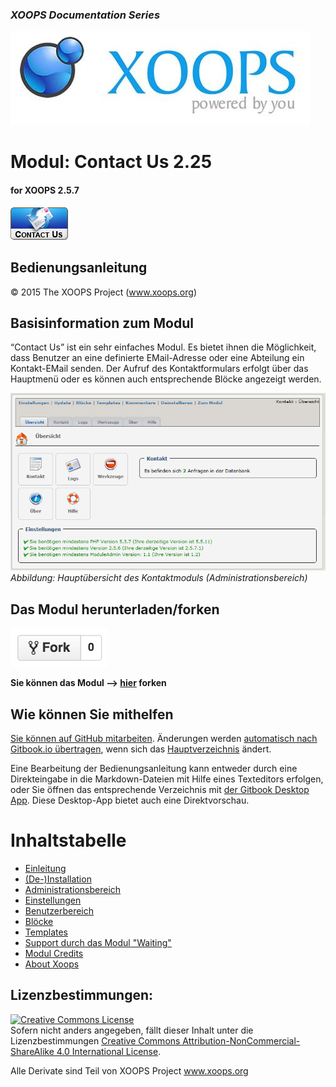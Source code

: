 ### _XOOPS Documentation Series_
![logoXoops.jpg](assets/logoXoops.jpg)

# Modul: Contact Us  2.25
#### for XOOPS 2.5.7
      
![logoModule.png](assets/logoModule.png)
 
## Bedienungsanleitung
  
© 2015 The XOOPS Project (www.xoops.org)    
  

## Basisinformation zum Modul 
 
“Contact Us” ist ein sehr einfaches Modul. Es bietet ihnen die Möglichkeit, dass Benutzer an eine definierte EMail-Adresse oder eine Abteilung ein Kontakt-EMail senden.
Der Aufruf des Kontaktformulars erfolgt über das Hauptmenü oder es können auch entsprechende Blöcke angezeigt werden.
 
![Dashboard](assets/0_dashboard.PNG)
*Abbildung: Hauptübersicht des Kontaktmoduls (Administrationsbereich)*

## Das Modul herunterladen/forken 
![](assets/forkit.PNG) 

**Sie können das Modul --> [hier](https://github.com/XoopsModules25x/contact) forken** 

## Wie können Sie mithelfen

[Sie können auf GitHub mitarbeiten](https://github.com/XoopsDocs/contact-tutorial). Änderungen werden [automatisch nach Gitbook.io übertragen](https://www.gitbook.com/book/xoops/contact-tutorial/activity), wenn sich das [Hauptverzeichnis](https://github.com/XoopsDocs/contact-tutorial) ändert.

Eine Bearbeitung der Bedienungsanleitung kann entweder durch eine Direkteingabe in die Markdown-Dateien mit Hilfe eines Texteditors erfolgen, oder Sie öffnen das entsprechende Verzeichnis mit [der Gitbook Desktop App](https://github.com/GitbookIO/editor/blob/master/README.md). Diese Desktop-App bietet auch eine Direktvorschau.

# Inhaltstabelle

* [Einleitung](README.md)
* [(De-)Installation](book/1install.md)
* [Administrationsbereich](book/2administration.md)
* [Einstellungen](book/3preferences.md)
* [Benutzerbereich](book/5userside.md)
* [Blöcke](book/6blocks.md)
* [Templates](book/7templates.md)
* [Support durch das Modul "Waiting"](book/8waiting.md)
* [Modul Credits](book/9credits.md)
* [About Xoops](book/10aboutxoops.md)

## Lizenzbestimmungen:

<a rel="license" href="http://creativecommons.org/licenses/by-nc-sa/4.0/"><img alt="Creative Commons License" style="border-width:0" src="https://i.creativecommons.org/l/by-nc-sa/4.0/88x31.png" /></a><br />Sofern nicht anders angegeben, fällt dieser Inhalt unter die Lizenzbestimmungen <a rel="license" href="http://creativecommons.org/licenses/by-nc-sa/4.0/">Creative Commons Attribution-NonCommercial-ShareAlike 4.0 International License</a>.

Alle Derivate sind Teil von XOOPS Project <a rel="xoops" href="http://www.xoops.org">www.xoops.org</a>
